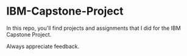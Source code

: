 # IBM-Capstone-Project
In this repo, you'll find projects and assignments that I did for the IBM Capstone Project. 

Always appreciate feedback.
